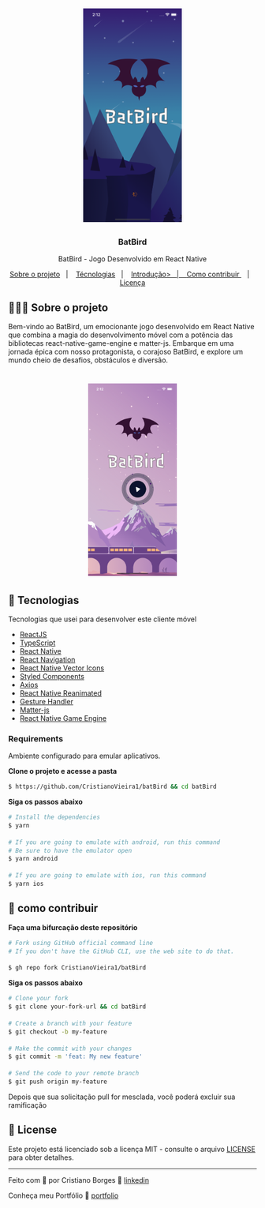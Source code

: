 <h1 align="center">
  <img alt="Logo" src="./src/assets/screens/splash.png" width="200px">
</h1>

<h3 align="center">
  BatBird
</h3>

<p align="center">BatBird - Jogo Desenvolvido em React Native</p>

<p align="center">
  <a href="#%EF%B8%8F-about-the-project">Sobre o projeto</a>&nbsp;&nbsp;&nbsp;|&nbsp;&nbsp;&nbsp;
  <a href="#-technologies">Técnologias</a>&nbsp;&nbsp;&nbsp;|&nbsp;&nbsp;&nbsp;
  <a href="#-getting-started">Introdução>&nbsp;&nbsp;&nbsp;|&nbsp;&nbsp;&nbsp;
  <a href="#-how-to-contribute">Como contribuir </a>&nbsp;&nbsp;&nbsp;|&nbsp;&nbsp;&nbsp;
  <a href="#-license">Licença</a>
</p>

## 💇🏻‍♂️ Sobre o projeto

Bem-vindo ao BatBird, um emocionante jogo desenvolvido em React Native que combina a magia do desenvolvimento móvel com a potência das bibliotecas react-native-game-engine e matter-js. Embarque em uma jornada épica com nosso protagonista, o corajoso BatBird, e explore um mundo cheio de desafios, obstáculos e diversão.

<h1 align="center">
  <img alt="Logo" src="./src/assets/screens/play.png" width="180px">
</h1>

## 🚀 Tecnologias

Tecnologias que usei para desenvolver este cliente móvel

- [ReactJS](https://reactjs.org/)
- [TypeScript](https://www.typescriptlang.org/)
- [React Native](https://reactnative.dev/)
- [React Navigation](https://reactnavigation.org/)
- [React Native Vector Icons](https://github.com/oblador/react-native-vector-icons)
- [Styled Components](https://styled-components.com/)
- [Axios](https://github.com/axios/axios)
- [React Native Reanimated](https://docs.swmansion.com/react-native-reanimated)
- [Gesture Handler](https://docs.swmansion.com/react-native-gesture-handler/docs/)
- [Matter-js](https://brm.io/matter-js)
- [React Native Game Engine](https://github.com/bberak/react-native-game-engine)

### Requirements

Ambiente configurado para emular aplicativos.

**Clone o projeto e acesse a pasta**

```bash
$ https://github.com/CristianoVieira1/batBird && cd batBird
```

**Siga os passos abaixo**

```bash
# Install the dependencies
$ yarn

# If you are going to emulate with android, run this command
# Be sure to have the emulator open
$ yarn android

# If you are going to emulate with ios, run this command
$ yarn ios
```

## 🤔 como contribuir

**Faça uma bifurcação deste repositório**

```bash
# Fork using GitHub official command line
# If you don't have the GitHub CLI, use the web site to do that.

$ gh repo fork CristianoVieira1/batBird
```

**Siga os passos abaixo**

```bash
# Clone your fork
$ git clone your-fork-url && cd batBird

# Create a branch with your feature
$ git checkout -b my-feature

# Make the commit with your changes
$ git commit -m 'feat: My new feature'

# Send the code to your remote branch
$ git push origin my-feature
```

Depois que sua solicitação pull for mesclada, você poderá excluir sua ramificação

## 📝 License

Este projeto está licenciado sob a licença MIT - consulte o arquivo [LICENSE](LICENSE) para obter detalhes.

---

Feito com 💜 por Cristiano Borges 👋 [linkedin](https://www.linkedin.com/in/cristianobv/)

Conheça meu Portfólio 🚀 [portfolio](https://cristianovieira1.github.io/portfolio/)
